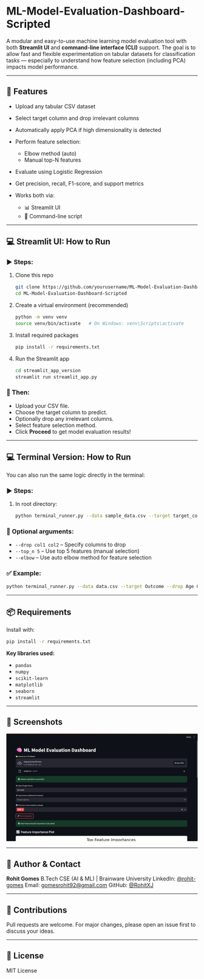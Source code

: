 # ML-Model-Evaluation-Dashboard-Scripted

A modular and easy-to-use machine learning model evaluation tool with both **Streamlit UI** and **command-line interface (CLI)** support. The goal is to allow fast and flexible experimentation on tabular datasets for classification tasks — especially to understand how feature selection (including PCA) impacts model performance.

---

## 🚀 Features

* Upload any tabular CSV dataset
* Select target column and drop irrelevant columns
* Automatically apply PCA if high dimensionality is detected
* Perform feature selection:

  * Elbow method (auto)
  * Manual top-N features
* Evaluate using Logistic Regression
* Get precision, recall, F1-score, and support metrics
* Works both via:

  * 📊 Streamlit UI
  * 🔧 Command-line script

---

## 💻 Streamlit UI: How to Run

### ▶️ Steps:

1. Clone this repo

   ```bash
   git clone https://github.com/yourusername/ML-Model-Evaluation-Dashboard-Scripted.git
   cd ML-Model-Evaluation-Dashboard-Scripted
   ```

2. Create a virtual environment (recommended)

   ```bash
   python -m venv venv
   source venv/bin/activate   # On Windows: venv\Scripts\activate
   ```

3. Install required packages

   ```bash
   pip install -r requirements.txt
   ```

4. Run the Streamlit app

   ```bash
   cd streamlit_app_version
   streamlit run streamlit_app.py
   ```

### 🧪 Then:

* Upload your CSV file.
* Choose the target column to predict.
* Optionally drop any irrelevant columns.
* Select feature selection method.
* Click **Proceed** to get model evaluation results!

---

## 💻 Terminal Version: How to Run

You can also run the same logic directly in the terminal:

### ▶️ Steps:

1. In root directory:

   ```bash
   python terminal_runner.py --data sample_data.csv --target target_column_name
   ```

### 🔧 Optional arguments:

* `--drop col1 col2` – Specify columns to drop
* `--top_n 5` – Use top 5 features (manual selection)
* `--elbow` – Use auto elbow method for feature selection

### ✅ Example:

```bash
python terminal_runner.py --data data.csv --target Outcome --drop Age Gender --elbow
```

---

## 📦 Requirements

Install with:

```bash
pip install -r requirements.txt
```

**Key libraries used:**

* `pandas`
* `numpy`
* `scikit-learn`
* `matplotlib`
* `seaborn`
* `streamlit`

---

## 📸 Screenshots

![Dashboard Screenshot](images/dashboard.png) 

---

## 👥 Author & Contact

**Rohit Gomes**
B.Tech CSE (AI & ML) | Brainware University
LinkedIn: [@rohit-gomes](https://www.linkedin.com/in/rohit-gomes-12209620a)
Email: [gomesrohit92@gmail.com](mailto:gomesrohit92@gmail.com)
GitHub: [@RohitXJ](https://github.com/RJxGAMERx)

---

## 🙌 Contributions

Pull requests are welcome. For major changes, please open an issue first to discuss your ideas.

---

## 📝 License

MIT License

